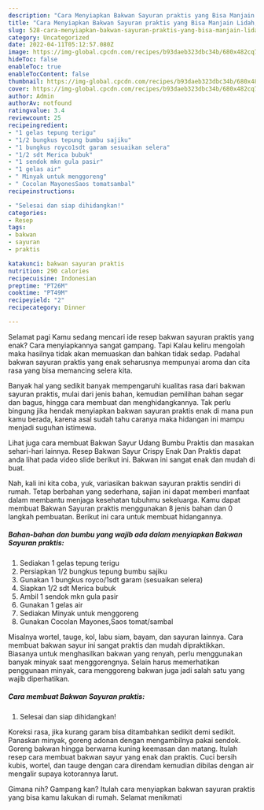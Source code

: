 ```yaml
---
description: "Cara Menyiapkan Bakwan Sayuran praktis yang Bisa Manjain Lidah, Buat Buka Puasa Lezat Sekali"
title: "Cara Menyiapkan Bakwan Sayuran praktis yang Bisa Manjain Lidah, Buat Buka Puasa Lezat Sekali"
slug: 528-cara-menyiapkan-bakwan-sayuran-praktis-yang-bisa-manjain-lidah-buat-buka-puasa-lezat-sekali
category: Uncategorized
date: 2022-04-11T05:12:57.080Z
image: https://img-global.cpcdn.com/recipes/b93daeb323dbc34b/680x482cq70/bakwan-sayuran-praktis-foto-resep-utama.jpg
hideToc: false
enableToc: true
enableTocContent: false
thumbnail: https://img-global.cpcdn.com/recipes/b93daeb323dbc34b/680x482cq70/bakwan-sayuran-praktis-foto-resep-utama.jpg
cover: https://img-global.cpcdn.com/recipes/b93daeb323dbc34b/680x482cq70/bakwan-sayuran-praktis-foto-resep-utama.jpg
author: Admin
authorAv: notfound
ratingvalue: 3.4
reviewcount: 25
recipeingredient:
- "1 gelas tepung terigu"
- "1/2 bungkus tepung bumbu sajiku"
- "1 bungkus royco1sdt garam sesuaikan selera"
- "1/2 sdt Merica bubuk"
- "1 sendok mkn gula pasir"
- "1 gelas air"
- " Minyak untuk menggoreng"
- " Cocolan MayonesSaos tomatsambal"
recipeinstructions:

- "Selesai dan siap dihidangkan!"
categories:
- Resep
tags:
- bakwan
- sayuran
- praktis

katakunci: bakwan sayuran praktis 
nutrition: 290 calories
recipecuisine: Indonesian
preptime: "PT26M"
cooktime: "PT49M"
recipeyield: "2"
recipecategory: Dinner

---
```



Selamat pagi Kamu sedang mencari ide resep bakwan sayuran praktis yang enak? Cara menyiapkannya sangat gampang. Tapi Kalau keliru mengolah maka hasilnya tidak akan memuaskan dan bahkan tidak sedap. Padahal bakwan sayuran praktis yang enak seharusnya mempunyai aroma dan cita rasa yang bisa memancing selera kita.


Banyak hal yang sedikit banyak mempengaruhi kualitas rasa dari bakwan sayuran praktis, mulai dari jenis bahan, kemudian pemilihan bahan segar dan bagus, hingga cara membuat dan menghidangkannya. Tak perlu bingung jika hendak menyiapkan bakwan sayuran praktis enak di mana pun kamu berada, karena asal sudah tahu caranya maka hidangan ini mampu menjadi suguhan istimewa.

Lihat juga cara membuat Bakwan Sayur Udang Bumbu Praktis dan masakan sehari-hari lainnya. Resep Bakwan Sayur Crispy Enak Dan Praktis dapat anda lihat pada video slide berikut ini. Bakwan ini sangat enak dan mudah di buat.


Nah, kali ini kita coba, yuk, variasikan bakwan sayuran praktis sendiri di rumah. Tetap berbahan yang sederhana, sajian ini dapat memberi manfaat dalam membantu menjaga kesehatan tubuhmu sekeluarga. Kamu dapat membuat Bakwan Sayuran praktis menggunakan 8 jenis bahan dan 0 langkah pembuatan. Berikut ini cara untuk membuat hidangannya.

<!--inarticleads1-->

##### Bahan-bahan dan bumbu yang wajib ada dalam menyiapkan Bakwan Sayuran praktis:

1. Sediakan 1 gelas tepung terigu
1. Persiapkan 1/2 bungkus tepung bumbu sajiku
1. Gunakan 1 bungkus royco/1sdt garam (sesuaikan selera)
1. Siapkan 1/2 sdt Merica bubuk
1. Ambil 1 sendok mkn gula pasir
1. Gunakan 1 gelas air
1. Sediakan  Minyak untuk menggoreng
1. Gunakan  Cocolan Mayones,Saos tomat/sambal


Misalnya wortel, tauge, kol, labu siam, bayam, dan sayuran lainnya. Cara membuat bakwan sayur ini sangat praktis dan mudah dipraktikkan. Biasanya untuk menghasilkan bakwan yang renyah, perlu menggunakan banyak minyak saat menggorengnya. Selain harus memerhatikan penggunaan minyak, cara menggoreng bakwan juga jadi salah satu yang wajib diperhatikan. 

<!--inarticleads2-->

##### Cara membuat Bakwan Sayuran praktis:


1. Selesai dan siap dihidangkan!

Koreksi rasa, jika kurang garam bisa ditambahkan sedikit demi sedikit. Panaskan minyak, goreng adonan dengan mengambilnya pakai sendok. Goreng bakwan hingga berwarna kuning keemasan dan matang. Itulah resep cara membuat bakwan sayur yang enak dan praktis. Cuci bersih kubis, wortel, dan tauge dengan cara direndam kemudian dibilas dengan air mengalir supaya kotorannya larut. 

Gimana nih? Gampang kan? Itulah cara menyiapkan bakwan sayuran praktis yang bisa kamu lakukan di rumah. Selamat menikmati
